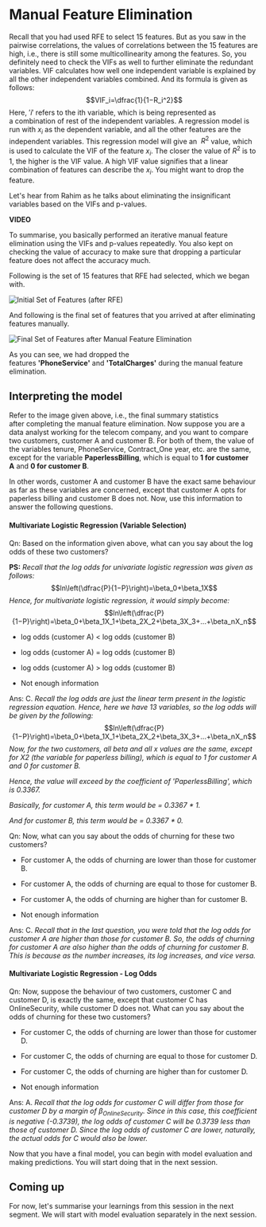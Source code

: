 # Manual Feature Elimination

Recall that you had used RFE to select 15 features. But as you saw in the pairwise correlations, the values of correlations between the 15 features are high, i.e., there is still some multicollinearity among the features. So, you definitely need to check the VIFs as well to further eliminate the redundant variables. VIF calculates how well one independent variable is explained by all the other independent variables combined. And its formula is given as follows:
$$VIF_i=\dfrac{1}{1−R_i^2}$$
Here, $'i'$ refers to the ith variable, which is being represented as a combination of rest of the independent variables. A regression model is run with $x_i$ as the dependent variable, and all the other features are the independent variables. This regression model will give an  $R^2$ value, which is used to calculate the VIF of the feature $x_i$. The closer the value of $R^2$ is to 1, the higher is the VIF value. A high VIF value signifies that a linear combination of features can describe the $x_i$. You might want to drop the feature. 

Let's hear from Rahim as he talks about eliminating the insignificant variables based on the VIFs and p-values.

**VIDEO**

To summarise, you basically performed an iterative manual feature elimination using the VIFs and p-values repeatedly. You also kept on checking the value of accuracy to make sure that dropping a particular feature does not affect the accuracy much. 

Following is the set of 15 features that RFE had selected, which we began with.

![Initial Set of Features (after RFE)](https://i.ibb.co/LrcqqGg/Initial-Set-of-Features-after-RFE.png)

And following is the final set of features that you arrived at after eliminating features manually.

![Final Set of Features after Manual Feature Elimination](https://i.ibb.co/gdrTtwQ/Final-Set-of-Features-after-Manual-Feature-Elimination.png)

As you can see, we had dropped the features **'PhoneService'** and **'TotalCharges'** during the manual feature elimination.

## Interpreting the model

Refer to the image given above, i.e., the final summary statistics after completing the manual feature elimination. Now suppose you are a data analyst working for the telecom company, and you want to compare two customers, customer A and customer B. For both of them, the value of the variables tenure, PhoneService, Contract_One year, etc. are the same, except for the variable **PaperlessBilling**, which is equal to **1 for customer A** and **0 for customer B**.

In other words, customer A and customer B have the exact same behaviour as far as these variables are concerned, except that customer A opts for paperless billing and customer B does not. Now, use this information to answer the following questions.

#### Multivariate Logistic Regression (Variable Selection)

Qn: Based on the information given above, what can you say about the log odds of these two customers? 

**PS:** _Recall that the log odds for univariate logistic regression was given as follows:_
$$ln\left(\dfrac{P}{1−P}\right)=\beta_0+\beta_1X$$
_Hence, for multivariate logistic regression, it would simply become:_
$$ln\left(\dfrac{P}{1−P}\right)=\beta_0+\beta_1X_1+\beta_2X_2+\beta_3X_3+...+\beta_nX_n$$
- log odds (customer A) < log odds (customer B)

- log odds (customer A) = log odds (customer B)

- log odds (customer A) > log odds (customer B)

- Not enough information

Ans: C. *Recall the log odds are just the linear term present in the logistic regression equation. Hence, here we have 13 variables, so the log odds will be given by the following:*
$$ln\left(\dfrac{P}{1−P}\right)=\beta_0+\beta_1X_1+\beta_2X_2+\beta_3X_3+...+\beta_nX_n$$
*Now, for the two customers, all beta and all x values are the same, except for X2 (the variable for paperless billing), which is equal to 1 for customer A and 0 for customer B.* 

*Hence, the value will exceed by the coefficient of 'PaperlessBilling', which is 0.3367.*

*Basically, for customer A, this term would be = 0.3367 * 1.*

*And for customer B, this term would be = 0.3367 * 0.*

Qn: Now, what can you say about the odds of churning for these two customers?

- For customer A, the odds of churning are lower than those for customer B.

- For customer A, the odds of churning are equal to those for customer B.

- For customer A, the odds of churning are higher than for customer B.

- Not enough information

Ans: C. *Recall that in the last question, you were told that the log odds for customer A are higher than those for customer B. So, the odds of churning for customer A are also higher than the odds of churning for customer B. This is because as the number increases, its log increases, and vice versa.*

#### Multivariate Logistic Regression - Log Odds

Qn: Now, suppose the behaviour of two customers, customer C and customer D, is exactly the same, except that customer C has OnlineSecurity, while customer D does not. What can you say about the odds of churning for these two customers?

- For customer C, the odds of churning are lower than those for customer D.

- For customer C, the odds of churning are equal to those for customer D.

- For customer C, the odds of churning are higher than for customer D.

- Not enough information

Ans: A. *Recall that the log odds for customer C will differ from those for customer D by a margin of $\beta_{OnlineSecurity}$. Since in this case, this coefficient is negative (-0.3739), the log odds of customer C will be 0.3739 less than those of customer D. Since the log odds of customer C are lower, naturally, the actual odds for C would also be lower.*

Now that you have a final model, you can begin with model evaluation and making predictions. You will start doing that in the next session.

## Coming up

For now, let's summarise your learnings from this session in the next segment. We will start with model evaluation separately in the next session.